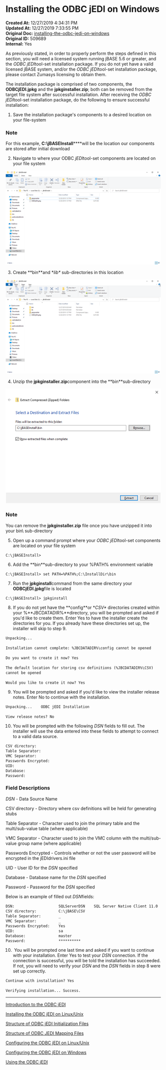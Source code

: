# Installing the ODBC jEDI on Windows

**Created At:** 12/27/2019 4:34:31 PM  
**Updated At:** 12/27/2019 7:33:55 PM  
**Original Doc:** [installing-the-odbc-jedi-on-windows](https://docs.jbase.com/installing-the-odbc-jedi-on-windows)  
**Original ID:** 509689  
**Internal:** Yes  


As previously stated, in order to properly perform the steps defined in this section, you will need a licensed system running jBASE 5.6 or greater, and the *ODBC* *jEDI*tool-set installation package. If you do not yet have a valid licensed jBASE system, and/or the *ODBC* *jEDI*tool-set installation package, please contact Zumasys licensing to obtain them.

The installation package is comprised of two components, the **ODBCjEDI.jpkg** and the **jpkginstaller.zip**; both can be removed from the target file system after successful installation. After receiving the *ODBC* *jEDI*tool-set installation package, do the following to ensure successful installation:

1. Save the installation package's components to a desired location on your file-system

### Note

For this example, **C:\jBASEInstall****\**will be the location our components are stored after initial download

2. Navigate to where your ODBC *jEDI*tool-set components are located on your file system

![installing-the-odbc-jedi-on-windows: 1577466238625-1577466238625](./1577466238625-1577466238625.png)

3. Create **bin\**and **lib\** sub-directories in this location

![installing-the-odbc-jedi-on-windows: 1577466008119-1577466008119](./1577466008119-1577466008119.png)

4. Unzip the **jpkginstaller.zip**component into the **bin\**sub-directory

![installing-the-odbc-jedi-on-windows: 1577465765216-1577465765216](./1577465765216-1577465765216.png)

### Note

You can remove the **jpkginstaller.zip** file once you have unzipped it into your bin\ sub-directory

5. Open up a command prompt where your *ODBC* *jEDI*tool-set components are located on your file system

```
C:\jBASEInstall>
```

6. Add the **bin\**sub-directory to your %PATH% environment variable

```
C:\jBASEInstall> set PATH=%PATH%;C:\InstallDir\bin
```

7. Run the **jpkginstall**command from the same directory your **ODBCjEDI.jpkg**file is located

```
C:\jBASEInstall> jpkginstall
```

8. If you do not yet have the **config\**or **CSV\** directories created within your %**JBCDATADIR%**directory, you will be prompted and asked if you'd like to create them. Enter Yes to have the installer create the directories for you. If you already have these directories set up, the installer will skip to step 9.

```
Unpacking...

Installation cannot complete: %JBCDATADIR%\config cannot be opened

Do you want to create it now? Yes

The default location for storing csv definitions (%JBCDATADIR%\CSV) cannot be opened

Would you like to create it now? Yes
```

9. You will be prompted and asked if you'd like to view the installer release notes. Enter No to continue with the installation.

```
Unpacking...    ODBC jEDI Installation

View release notes? No
```

10. You will be prompted with the following *DSN* fields to fill out. The installer will use the data entered into these fields to attempt to connect to a valid data source.

```
CSV directory:
Table Separator:
VMC Separator:
Passwords Encrypted:
UID:
Database:
Password:
```

### Field Descriptions

*DSN* - Data Source Name

CSV directory - Directory where csv definitions will be held for generating stubs

Table Separator - Character used to join the primary table and the multi/sub-value table (where applicable)

VMC Separator - Character used to join the VMC column with the multi/sub-value group name (where applicable)

Passwords Encrypted - Controls whether or not the user password will be encrypted in the jEDIdrivers.ini file

UID - User ID for the *DSN* specified

Database - Database name for the *DSN* specified

Password - Password for the *DSN* specified

Below is an example of filled out *DSN*fields:

```
DSN:                    SQLServerDSN    SQL Server Native Client 11.0
CSV directory:          C:\jBASE\CSV  
Table Separator:        _
VMC Separator:          _  
Passwords Encrypted:    Yes
UID:                    sa
Database:               master 
Password:               ********** 
```

10.  You will be prompted one last time and asked if you want to continue with your installation. Enter Yes to test your *DSN* connection. If the connection is successful, you will be told the installation has succeeded. If not, you will need to verify your *DSN* and the *DSN* fields in step 8 were set up correctly.

```
Continue with installation? Yes

Verifying installation... Success.
```

----------------------------------------------------------------------------------------------------------------------------

[Introduction to the ODBC jEDI](./../introduction-to-the-odbc-jedi)

[Installing the ODBC jEDI on Linux/Unix](./../installing-the-odbc-jedi-on-linux&unix)

[Structure of ODBC jEDI Initialization Files](./../structure-of-odbc-jedi-initialization-files)

[Structure of ODBC JEDI Mapping Files](./../structure-of-odbc-jedi-mapping-files)

[Configuring the ODBC jEDI on Linux/Unix](./../configuring-the-odbc-jedi-on-linux&unix)

[Configuring the ODBC jEDI on Windows](./../configuring-the-odbc-jedi-on-windows)

[Using the ODBC jEDI](./../using-the-odbc-jedi)
